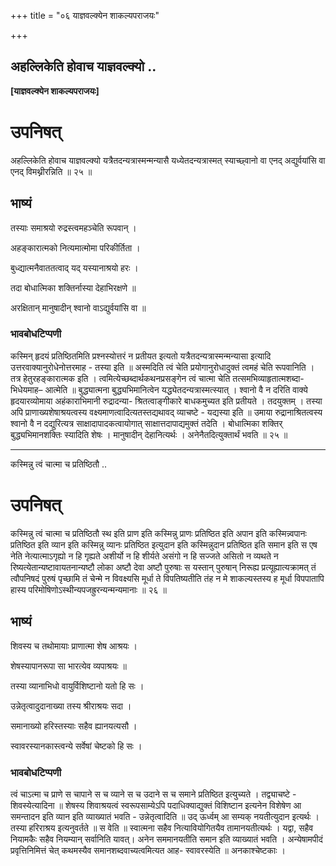 +++
title = "०६ याज्ञवल्क्येन शाकल्यपराजयः"

+++


## अहल्लिकेति होवाच याज्ञवल्क्यो ..

**\[याज्ञवल्क्येन शाकल्यपराजयः\]**

# **उपनिषत्**

अहल्लिकेति होवाच याज्ञवल्क्यो यत्रैतदन्यत्रास्मन्मन्यासै यध्येतदन्यत्रास्मत् स्याच्छ्वानो वा एनद् अद्युर्वयांसि वा एनद् विमथ्नीरन्निति ॥ २५ ॥

## **भाष्यं**

तस्याः समाश्रयो रुद्रस्त्वमहञ्चेति रूपवान् ।

अहङ्कारात्मको नित्यमात्मोमा परिकीर्तिता ।

बुध्द्यात्मनैवाततत्वाद् यद् यस्यानाश्रयो हरः ।

तदा बोधात्मिका शक्तिर्नास्या देहाभिरक्षणे ॥

अरक्षितान् मानुषादीन् श्वानो वाऽद्युर्वयांसि वा ॥

### **भावबोधटिप्पणी**

कस्मिन् हृदयं प्रतिष्ठितमिति प्रश्नस्योत्तरं न प्रतीयत इत्यतो यत्रैतदन्यत्रास्मन्मन्यासा इत्यादि उत्तरवाक्यानुरोधेनोत्तरमाह - तस्या इति ॥ अस्मदिति त्वं चेति प्रयोगानुरोधादुक्तं त्वमहं चेति रूपवानिति । तत्र हेतुरहङ्कारात्मक इति । त्वमित्येच्छब्दार्थकथनप्रसङ्गेन त्वं चात्मा चेति तत्समभिव्याहृतात्मशब्दा- भिधेयमाह– आत्मेति ॥ बुद्ध्यात्मना बुद्ध्यभिमानित्वेन यद्ध्येतदन्यत्रास्मत्स्यात् । श्वानो वै न दरिति वाक्ये हृदयारव्योमाया अहंकाराभिमानी रुद्रादन्या- श्रितत्वाङ्गीकारे बाधकमुच्यत इति प्रतीयते । तदयुक्तम् । तस्या अपि प्राणाख्यशेषाश्रयत्वस्य वक्ष्यमाणत्वादित्यतस्तद्यथावद् व्याचष्टे - यद्यस्या इति ॥ उमाया रुद्रानाश्रितत्वस्य श्वानो वै न दद्युरित्यत्र साक्षादापादकत्वायोगात् साक्षात्तदापाद्यमुक्तं तदेति । बोधात्मिका शक्तिर् बुद्ध्यभिमानशक्तिः स्यादिति शेषः । मानुषादीन् देहानित्यर्थः । अनेनैतदित्युक्तार्थं भवति ॥ २५ ॥

------------------------------------------------------------------------

कस्मिन्नु त्वं चात्मा च प्रतिष्ठितौ ..

# **उपनिषत्**

कस्मिन्नु त्वं चात्मा च प्रतिष्ठितौ स्थ इति प्राण इति कस्मिन्नु प्राणः प्रतिष्ठित इति अपान इति कस्मिन्न्वपानः प्रतिष्ठित इति व्यान इति कस्मिन्नु व्यानः प्रतिष्ठित इत्युदान इति कस्मिन्नुदान प्रतिष्ठित इति समान इति स एष नेति नेत्यात्माऽगृह्यो न हि गृह्यते अशीर्यो न हि शीर्यते असंगो न हि सज्जते असितो न व्यथते न रिष्यत्येतान्यष्टावायतनान्यष्टौ लोका अष्टौ देवा अष्टौ पुरुषाः स यस्तान् पुरुषान् निरूह्य प्रत्यूह्यात्यक्रामत् तं त्वौपनिषदं पुरुषं पृच्छामि तं चेन्मे न विवक्ष्यसि मूर्धा ते विपतिष्यतीति तंह न मे शाकल्यस्तस्य ह मूर्धा विपपातापि हास्य परिमोषिणोऽस्थीन्यपजह्रुरन्यन्मन्यमानाः ॥ २६ ॥

## **भाष्यं**

शिवस्य च तथोमायाः प्राणात्मा शेष आश्रयः ।

शेषस्यापानरूपा सा भारत्येव व्यपाश्रयः ॥

तस्या व्यानाभिधो वायुर्विशिष्टानो यतो हि सः ।

उन्नेतृत्वादुदानाख्या तस्य श्रीराश्रयः सदा ।

समानाख्यो हरिस्तस्याः सहैव ह्यानयत्यसौ ।

स्वावरस्यानकास्त्वन्ये सर्वेषां चेष्टको हि सः ।

### **भावबोधटिप्पणी**

त्वं चाऽत्मा च प्राणे स चापाने स च व्याने स च उदाने स च समाने प्रतिष्ठित इत्युच्यते । तद्व्याचष्टे - शिवस्येत्यादिना ॥ शेषस्य शिवाश्रयत्वं स्वरूपसाम्येऽपि पदाधिक्याद्युक्तं विशिष्टान इत्यनेन विशेषेण आ समन्तादन इति व्यान इति व्याख्यातं भवति - उन्नेतृत्वादिति ॥ उद् ऊर्ध्वम् आ सम्यक् नयतीत्युदान इत्यर्थः । तस्या हरिराश्रय इत्यनुवर्तते ॥ स वेति ॥ स्वात्मना सहैव नित्यावियोगितयैव तामानयतीत्यर्थः । यद्वा, सहैव नियामकैः सहैव नियम्यान् सर्वानिति यावत्। अनेन सममानयतीति समान इति व्याख्यातं भवति । अन्येषामपीदं प्रवृत्तिनिमित्तं चेत् कथमस्यैव समानशब्दवाच्यत्वमित्यत आह- स्वावरस्येति ॥ अनकाश्चेष्टकाः ।

